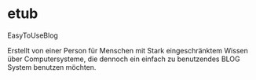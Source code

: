 # etub
EasyToUseBlog

Erstellt von einer Person für Menschen mit Stark eingeschränktem Wissen über Computersysteme, die dennoch ein einfach zu benutzendes BLOG System benutzen möchten.
